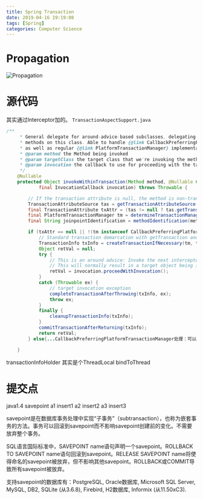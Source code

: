 ```yaml
---
title: Spring Transaction
date: 2019-04-16 19:19:08
tags: [Spring]
categories: Computer Science
---
```

# Propagation
![Propagation](https://fanjingdan012.github.io/2019/04/16/Spring-Transaction/propagation.png)

# 源代码
其实通过Interceptor加的。
`TransactionAspectSupport.java`
```java
/**
	 * General delegate for around-advice-based subclasses, delegating to several other template
	 * methods on this class. Able to handle {@link CallbackPreferringPlatformTransactionManager}
	 * as well as regular {@link PlatformTransactionManager} implementations.
	 * @param method the Method being invoked
	 * @param targetClass the target class that we're invoking the method on
	 * @param invocation the callback to use for proceeding with the target invocation
	 */
	@Nullable
	protected Object invokeWithinTransaction(Method method, @Nullable Class<?> targetClass,
			final InvocationCallback invocation) throws Throwable {

		// If the transaction attribute is null, the method is non-transactional.
		TransactionAttributeSource tas = getTransactionAttributeSource();
		final TransactionAttribute txAttr = (tas != null ? tas.getTransactionAttribute(method, targetClass) : null);
		final PlatformTransactionManager tm = determineTransactionManager(txAttr);
		final String joinpointIdentification = methodIdentification(method, targetClass, txAttr);

		if (txAttr == null || !(tm instanceof CallbackPreferringPlatformTransactionManager)) {
			// Standard transaction demarcation with getTransaction and commit/rollback calls.
			TransactionInfo txInfo = createTransactionIfNecessary(tm, txAttr, joinpointIdentification);
			Object retVal = null;
			try {
				// This is an around advice: Invoke the next interceptor in the chain.
				// This will normally result in a target object being invoked.
				retVal = invocation.proceedWithInvocation();
			}
			catch (Throwable ex) {
				// target invocation exception
				completeTransactionAfterThrowing(txInfo, ex);
				throw ex;
			}
			finally {
				cleanupTransactionInfo(txInfo);
			}
			commitTransactionAfterReturning(txInfo);
			return retVal;
		} else{...CallbackPreferringPlatformTransactionManager处理：可以定义transaction callback的}

	}
```

transactionInfoHolder 其实是个ThreadLocal bindToThread
# 提交点
java1.4
savepoint
a1
insert1
a2
insert2
a3
insert3

savepoint是在数据库事务处理中实现“子事务”（subtransaction），也称为嵌套事务的方法。事务可以回滚到savepoint而不影响savepoint创建前的变化。不需要放弃整个事务。

SQL语言国际标准中，SAVEPOINT name语句声明一个savepoint。ROLLBACK TO SAVEPOINT name语句回滚到savepoint。RELEASE SAVEPOINT name将使得命名的savepoint被放弃，但不影响其他savepoint。ROLLBACK或COMMIT导致所有savepoint被放弃。

支持savepoint的数据库有：PostgreSQL, Oracle数据库, Microsoft SQL Server, MySQL, DB2, SQLite (从3.6.8), Firebird, H2数据库, Informix (从11.50xC3).
